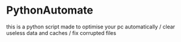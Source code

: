 # PythonAutomate
this is a python script made to optimise your pc automatically / clear useless data and caches / fix corrupted files
